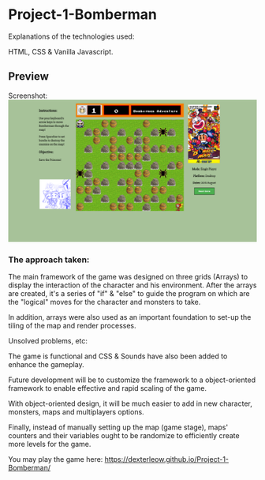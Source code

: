 # Project-1-Bomberman

Explanations of the technologies used:

HTML, CSS & Vanilla Javascript.

## Preview

Screenshot:
![alt text](https://github.com/Dexterleow/Project-1-Bomberman/blob/gh-pages/img/Preview.png "Preview")


### The approach taken:

The main framework of the game was designed on three grids (Arrays) to display the interaction of the character and his environment. After the arrays are created, it's a series of "if" & "else" to guide the program on which are the "logical" moves for the character and monsters to take.

In addition, arrays were also used as an important foundation to set-up the tiling of the map and render processes.

Unsolved problems, etc:

The game is functional and CSS & Sounds have also been added to enhance the gameplay. 

Future development will be to customize the framework to a object-oriented framework to enable effective and rapid scaling of the game.

With object-oriented design, it will be much easier to add in new character, monsters, maps and multiplayers options.

Finally, instead of manually setting up the map (game stage), maps' counters and their variables ought to be randomize to efficiently create more levels for the game.

You may play the game here:
https://dexterleow.github.io/Project-1-Bomberman/
